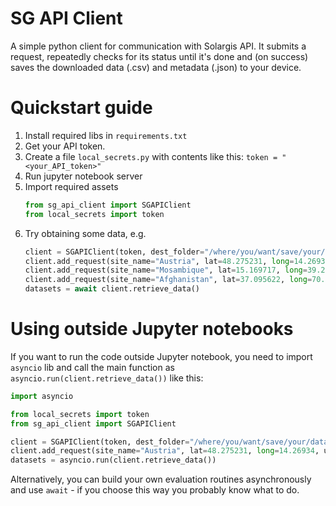 # SG API Client
A simple python client for communication with Solargis API. It submits a request, 
repeatedly checks for its status until it's done and (on success) saves the downloaded data (.csv)
and metadata (.json) to your device.

# Quickstart guide

1. Install required libs in `requirements.txt`
2. Get your API token.
3. Create a file `local_secrets.py` with contents like this: `token = "<your_API_token>"`
4. Run jupyter notebook server
5. Import required assets 
    ```py
    from sg_api_client import SGAPIClient
    from local_secrets import token
    ```
6. Try obtaining some data, e.g.
    ```py
    client = SGAPIClient(token, dest_folder="/where/you/want/save/your/data")
    client.add_request(site_name="Austria", lat=48.275231, long=14.26934, utc_offset="+01:00")
    client.add_request(site_name="Mosambique", lat=15.169717, long=39.253761, utc_offset="+02:00")
    client.add_request(site_name="Afghanistan", lat=37.095622, long=70.557353, utc_offset="+04:30")
    datasets = await client.retrieve_data()
    ```

# Using outside Jupyter notebooks

If you want to run the code outside Jupyter notebook, you need to import `asyncio` lib and call the main function as `asyncio.run(client.retrieve_data())` like this:

```py
import asyncio

from local_secrets import token
from sg_api_client import SGAPIClient

client = SGAPIClient(token, dest_folder="/where/you/want/save/your/data")
client.add_request(site_name="Austria", lat=48.275231, long=14.26934, utc_offset="+01:00")
datasets = asyncio.run(client.retrieve_data())
```


Alternatively, you can build your own evaluation routines asynchronously and use `await` - 
if you choose this way you probably know what to do.